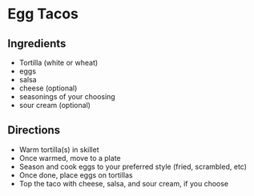 # Egg Tacos

## Ingredients

* Tortilla (white or wheat)
* eggs
* salsa
* cheese (optional)
* seasonings of your choosing
* sour cream (optional)

## Directions

* Warm tortilla(s) in skillet
* Once warmed, move to a plate
* Season and cook eggs to your preferred style (fried, scrambled, etc)
* Once done, place eggs on tortillas
* Top the taco with cheese, salsa, and sour cream, if you choose